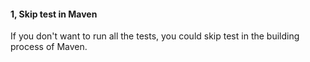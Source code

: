 #### 1,  Skip test in Maven

If you don't want to run all the tests, you could skip test in the building process of Maven.